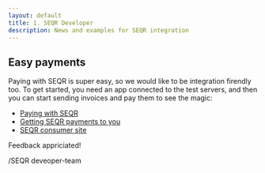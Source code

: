 ```yaml
---
layout: default
title: 1. SEQR Developer
description: News and examples for SEQR integration
---
```


## Easy payments

Paying with SEQR is super easy, so we would like to be integration firendly too.
To get started, you need an app connected to the test servers, and then you can
start sending invoices and pay them to see the magic:
 
* [Paying with SEQR](/app)
* [Getting SEQR payments to you](/merchant) 
* [SEQR consumer site](https://SEQR.COM)

Feedback appriciated!

/SEQR deveoper-team
